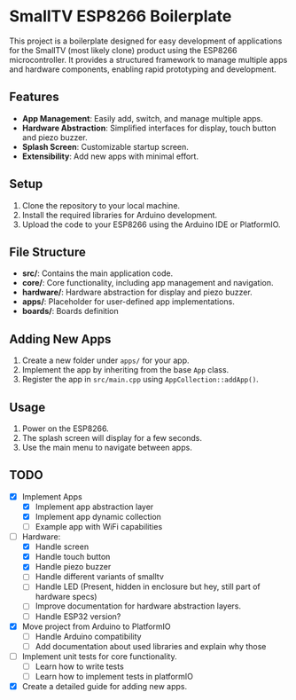 # SmallTV ESP8266 Boilerplate

This project is a boilerplate designed for easy development of applications for the SmallTV (most likely clone) product using the ESP8266 microcontroller. It provides a structured framework to manage multiple apps and hardware components, enabling rapid prototyping and development.

## Features
- **App Management**: Easily add, switch, and manage multiple apps.
- **Hardware Abstraction**: Simplified interfaces for display, touch button and piezo buzzer.
- **Splash Screen**: Customizable startup screen.
- **Extensibility**: Add new apps with minimal effort.

## Setup
1. Clone the repository to your local machine.
2. Install the required libraries for Arduino development.
3. Upload the code to your ESP8266 using the Arduino IDE or PlatformIO.

## File Structure
- **src/**: Contains the main application code.
- **core/**: Core functionality, including app management and navigation.
- **hardware/**: Hardware abstraction for display and piezo buzzer.
- **apps/**: Placeholder for user-defined app implementations.
- **boards/**: Boards definition

## Adding New Apps
1. Create a new folder under `apps/` for your app.
2. Implement the app by inheriting from the base `App` class.
3. Register the app in `src/main.cpp` using `AppCollection::addApp()`.

## Usage
1. Power on the ESP8266.
2. The splash screen will display for a few seconds.
3. Use the main menu to navigate between apps.

## TODO
- [x] Implement Apps
  - [x] Implement app abstraction layer
  - [x] Implement app dynamic collection
  - [ ] Example app with WiFi capabilities 
- [ ] Hardware:
  - [x] Handle screen
  - [x] Handle touch button
  - [x] Handle piezo buzzer
  - [ ] Handle different variants of smalltv
  - [ ] Handle LED (Present, hidden in enclosure but hey, still part of hardware specs)
  - [ ] Improve documentation for hardware abstraction layers.
  - [ ] Handle ESP32 version?
- [x] Move project from Arduino to PlatformIO
  - [ ] Handle Arduino compatibility
  - [ ] Add documentation about used libraries and explain why those
- [ ] Implement unit tests for core functionality.
  - [ ] Learn how to write tests
  - [ ] Learn how to implement tests in platformIO
- [x] Create a detailed guide for adding new apps.
